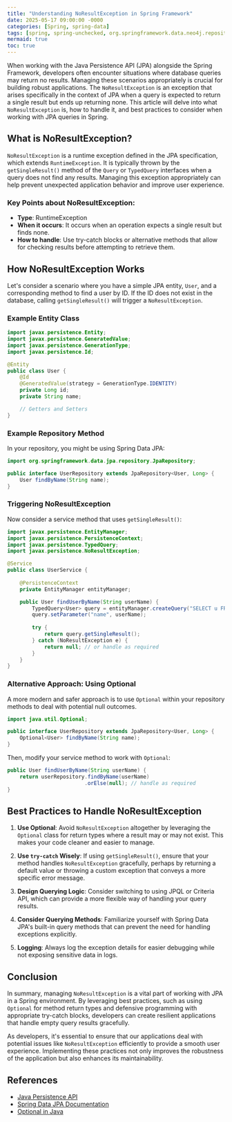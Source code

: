 ```yaml
---
title: "Understanding NoResultException in Spring Framework"
date: 2025-05-17 09:00:00 -0000
categories: [Spring, spring-data]
tags: [spring, spring-unchecked, org.springframework.data.neo4j.repository]
mermaid: true
toc: true
---
```



When working with the Java Persistence API (JPA) alongside the Spring Framework, developers often encounter situations where database queries may return no results. Managing these scenarios appropriately is crucial for building robust applications. The `NoResultException` is an exception that arises specifically in the context of JPA when a query is expected to return a single result but ends up returning none. This article will delve into what `NoResultException` is, how to handle it, and best practices to consider when working with JPA queries in Spring.

## What is NoResultException?

`NoResultException` is a runtime exception defined in the JPA specification, which extends `RuntimeException`. It is typically thrown by the `getSingleResult()` method of the `Query` or `TypedQuery` interfaces when a query does not find any results. Managing this exception appropriately can help prevent unexpected application behavior and improve user experience.

### Key Points about NoResultException:

- **Type**: RuntimeException
- **When it occurs**: It occurs when an operation expects a single result but finds none.
- **How to handle**: Use try-catch blocks or alternative methods that allow for checking results before attempting to retrieve them.

## How NoResultException Works

Let's consider a scenario where you have a simple JPA entity, `User`, and a corresponding method to find a user by ID. If the ID does not exist in the database, calling `getSingleResult()` will trigger a `NoResultException`.

### Example Entity Class

```java
import javax.persistence.Entity;
import javax.persistence.GeneratedValue;
import javax.persistence.GenerationType;
import javax.persistence.Id;

@Entity
public class User {
    @Id
    @GeneratedValue(strategy = GenerationType.IDENTITY)
    private Long id;
    private String name;

    // Getters and Setters
}
```

### Example Repository Method

In your repository, you might be using Spring Data JPA:

```java
import org.springframework.data.jpa.repository.JpaRepository;

public interface UserRepository extends JpaRepository<User, Long> {
    User findByName(String name);
}
```

### Triggering NoResultException

Now consider a service method that uses `getSingleResult()`:

```java
import javax.persistence.EntityManager;
import javax.persistence.PersistenceContext;
import javax.persistence.TypedQuery;
import javax.persistence.NoResultException;

@Service
public class UserService {
    
    @PersistenceContext
    private EntityManager entityManager;

    public User findUserByName(String userName) {
        TypedQuery<User> query = entityManager.createQuery("SELECT u FROM User u WHERE u.name = :name", User.class);
        query.setParameter("name", userName);
        
        try {
            return query.getSingleResult();
        } catch (NoResultException e) {
            return null; // or handle as required
        }
    }
}
```

### Alternative Approach: Using Optional

A more modern and safer approach is to use `Optional` within your repository methods to deal with potential null outcomes.

```java
import java.util.Optional;

public interface UserRepository extends JpaRepository<User, Long> {
    Optional<User> findByName(String name);
}
```

Then, modify your service method to work with `Optional`:

```java
public User findUserByName(String userName) {
    return userRepository.findByName(userName)
                         .orElse(null); // handle as required
}
```

## Best Practices to Handle NoResultException

1. **Use Optional**: Avoid `NoResultException` altogether by leveraging the `Optional` class for return types where a result may or may not exist. This makes your code cleaner and easier to manage.

2. **Use `try-catch` Wisely**: If using `getSingleResult()`, ensure that your method handles `NoResultException` gracefully, perhaps by returning a default value or throwing a custom exception that conveys a more specific error message.

3. **Design Querying Logic**: Consider switching to using JPQL or Criteria API, which can provide a more flexible way of handling your query results.

4. **Consider Querying Methods**: Familiarize yourself with Spring Data JPA's built-in query methods that can prevent the need for handling exceptions explicitly.

5. **Logging**: Always log the exception details for easier debugging while not exposing sensitive data in logs.

## Conclusion

In summary, managing `NoResultException` is a vital part of working with JPA in a Spring environment. By leveraging best practices, such as using `Optional` for method return types and defensive programming with appropriate try-catch blocks, developers can create resilient applications that handle empty query results gracefully. 

As developers, it's essential to ensure that our applications deal with potential issues like `NoResultException` efficiently to provide a smooth user experience. Implementing these practices not only improves the robustness of the application but also enhances its maintainability.

## References

- [Java Persistence API](https://docs.oracle.com/javaee/7/api/javax/persistence/package-summary.html)
- [Spring Data JPA Documentation](https://docs.spring.io/spring-data/jpa/docs/current/reference/html/)
- [Optional in Java](https://docs.oracle.com/javase/8/docs/api/java/util/Optional.html)